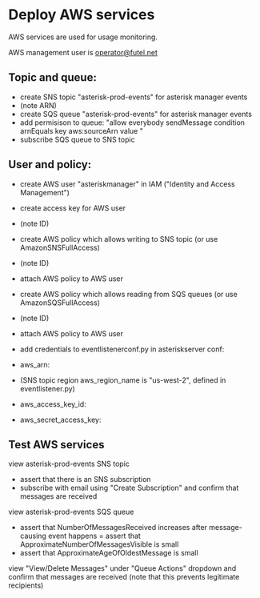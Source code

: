 # Deploy AWS services

AWS services are used for usage monitoring.

AWS management user is operator@futel.net

## Topic and queue:
- create SNS topic "asterisk-prod-events" for asterisk manager events
- (note ARN)
- create SQS queue "asterisk-prod-events" for asterisk manager events
- add permisison to queue: "allow everybody sendMessage condition arnEquals key aws:sourceArn value <SNS topic ARN>"
- subscribe SQS queue to SNS topic

## User and policy:
- create AWS user "asteriskmanager" in IAM ("Identity and Access Management")
- create access key for AWS user
- (note ID)
- create AWS policy which allows writing to SNS topic (or use AmazonSNSFullAccess)
- (note ID)
- attach AWS policy to AWS user
- create AWS policy which allows reading from SQS queues (or use AmazonSQSFullAccess)
- (note ID)
- attach AWS policy to AWS user

- add credentials to eventlistenerconf.py in asteriskserver conf:

- aws_arn: <SNS topic ARN>
- (SNS topic region aws_region_name is "us-west-2", defined in eventlistener.py)
- aws_access_key_id: <ID of AWS user access key>
- aws_secret_access_key: <value of AWS user access key>

## Test AWS services

view asterisk-prod-events SNS topic
- assert that there is an SNS subscription
-  subscribe with email using "Create Subscription" and confirm that messages are received

view asterisk-prod-events SQS queue
- assert that NumberOfMessagesReceived increases after message-causing event happens
= assert that ApproximateNumberOfMessagesVisible is small
- assert that ApproximateAgeOfOldestMessage is small

view "View/Delete Messages" under "Queue Actions" dropdown and confirm that messages are received (note that this prevents legitimate recipients)
